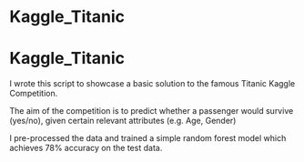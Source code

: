 # Kaggle_Titanic
# Kaggle_Titanic
I wrote this script to showcase a basic solution to the famous Titanic Kaggle Competition.

The aim of the competition is to predict whether a passenger would survive (yes/no), given certain relevant attributes (e.g. Age, Gender)

I pre-processed the data and trained a simple random forest model which achieves 78% accuracy on the test data.